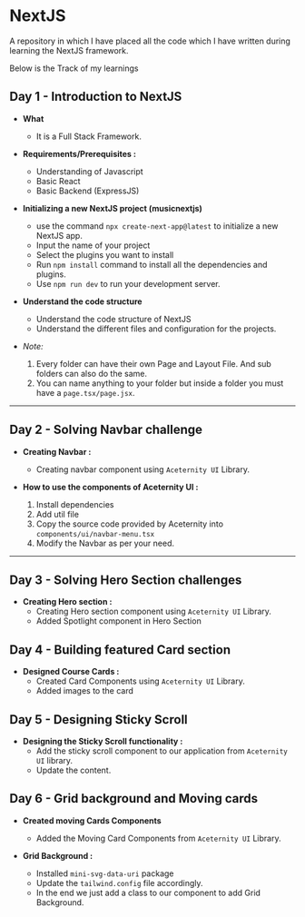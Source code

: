 # NextJS

A repository in which I have placed all the code which I have written during learning the NextJS framework.

Below is the Track of my learnings

## Day 1 - Introduction to NextJS

* **What**
    - It is a Full Stack Framework. 

* **Requirements/Prerequisites :**
	- Understanding of Javascript
	- Basic React
	- Basic Backend (ExpressJS)

* **Initializing a new NextJS project (musicnextjs)**
    - use the command `npx create-next-app@latest` to initialize a new NextJS app.
    - Input the name of your project
    - Select the plugins you want to install 
    - Run `npm install` command to install all the dependencies and plugins.
    - Use `npm run dev` to run your development server.

* **Understand the code structure**
    - Understand the code structure of NextJS
    - Understand the different files and configuration for the projects.

* *Note:* 
    1. Every folder can have their own Page and Layout File. And sub folders can also do the same.
    2. You can name anything to your folder but inside a folder you must have a `page.tsx/page.jsx`.
---

## Day 2 - Solving Navbar challenge

* **Creating Navbar :**
    - Creating navbar component using `Aceternity UI` Library.

* **How to use the components of Aceternity UI :**
    1. Install dependencies
    2. Add util file
    3. Copy the source code provided by Aceternity into `components/ui/navbar-menu.tsx`
    4. Modify the Navbar as per your need.
---

## Day 3 - Solving Hero Section challenges

* **Creating Hero section :**
    - Creating Hero section component using `Aceternity UI` Library.
    - Added Spotlight component in Hero Section

## Day 4 - Building featured Card section

* **Designed Course Cards :** 
    - Created Card Components using `Aceternity UI` Library.
    - Added images to the card

## Day 5 - Designing Sticky Scroll

* **Designing the Sticky Scroll functionality :**
    - Add the sticky scroll component to our application from `Aceternity UI` library.
    - Update the content.

## Day 6 - Grid background and Moving cards

* **Created moving Cards Components**
    - Added the Moving Card Components from `Aceternity UI` Library.

* **Grid Background :**
    - Installed `mini-svg-data-uri` package
    - Update the `tailwind.config` file accordingly.
    - In the end we just add a class to our component to add Grid Background.